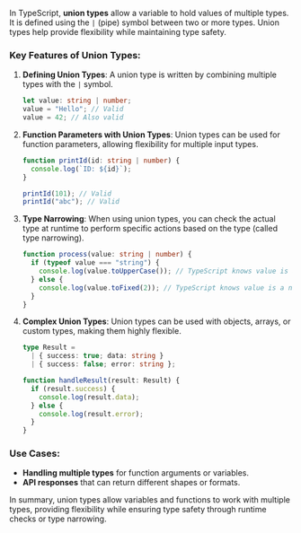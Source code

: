 In TypeScript, **union types** allow a variable to hold values of multiple types. It is defined using the `|` (pipe) symbol between two or more types. Union types help provide flexibility while maintaining type safety.

### Key Features of Union Types:

1. **Defining Union Types**:
   A union type is written by combining multiple types with the `|` symbol.

   ```typescript
   let value: string | number;
   value = "Hello"; // Valid
   value = 42; // Also valid
   ```

2. **Function Parameters with Union Types**:
   Union types can be used for function parameters, allowing flexibility for multiple input types.

   ```typescript
   function printId(id: string | number) {
     console.log(`ID: ${id}`);
   }

   printId(101); // Valid
   printId("abc"); // Valid
   ```

3. **Type Narrowing**:
   When using union types, you can check the actual type at runtime to perform specific actions based on the type (called type narrowing).

   ```typescript
   function process(value: string | number) {
     if (typeof value === "string") {
       console.log(value.toUpperCase()); // TypeScript knows value is a string here
     } else {
       console.log(value.toFixed(2)); // TypeScript knows value is a number here
     }
   }
   ```

4. **Complex Union Types**:
   Union types can be used with objects, arrays, or custom types, making them highly flexible.

   ```typescript
   type Result =
     | { success: true; data: string }
     | { success: false; error: string };

   function handleResult(result: Result) {
     if (result.success) {
       console.log(result.data);
     } else {
       console.log(result.error);
     }
   }
   ```

### Use Cases:

- **Handling multiple types** for function arguments or variables.
- **API responses** that can return different shapes or formats.

In summary, union types allow variables and functions to work with multiple types, providing flexibility while ensuring type safety through runtime checks or type narrowing.
